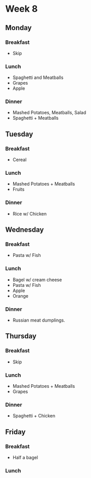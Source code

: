 # Week 8

## Monday

### Breakfast

- Skip

### Lunch

- Spaghetti and Meatballs
- Grapes
- Apple

### Dinner

- Mashed Potatoes, Meatballs, Salad
- Spaghetti + Meatballs

## Tuesday

### Breakfast

- Cereal

### Lunch

- Mashed Potatoes + Meatballs
- Fruits

### Dinner

- Rice w/ Chicken

## Wednesday

### Breakfast

- Pasta w/ Fish

### Lunch

- Bagel w/ cream cheese
- Pasta w/ Fish
- Apple
- Orange

### Dinner

- Russian meat dumplings.

## Thursday

### Breakfast

- Skip

### Lunch

- Mashed Potatoes + Meatballs
- Grapes

### Dinner

- Spaghetti + Chicken

## Friday

### Breakfast

- Half a bagel

### Lunch
